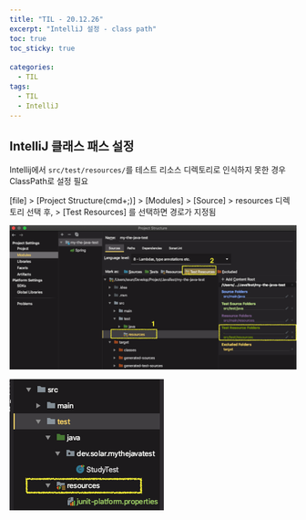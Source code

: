 ```yaml
---
title: "TIL - 20.12.26"
excerpt: "IntelliJ 설정 - class path"
toc: true
toc_sticky: true

categories:
  - TIL
tags:
  - TIL
  - IntelliJ
---
```


## IntelliJ 클래스 패스 설정
Intellij에서 `src/test/resources/`를 테스트 리소스 디렉토리로 인식하지 못한 경우 ClassPath로 설정 필요 

[file] > [Project Structure(cmd+;)] > [Modules] > [Source] > resources 디렉토리 선택 후, > [Test Resources] 를 선택하면 경로가 지정됨

![image-20201221021106764](../../../assets/images/TIL/image-20201221021106764.png)

![image-20201221021137288](../../../assets/images/TIL/image-20201221021137288.png)

